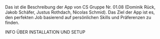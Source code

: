 Das ist die Beschreibung der App von CS Gruppe Nr. 01.08 (Dominik Rück, Jakob Schäfer, Justus Rothdach, Nicolas Schmid). Das Ziel der App ist es, den perfekten Job basierend auf persönlichen Skills und Präferenzen zu finden.

INFO ÜBER INSTALLATION UND SETUP

